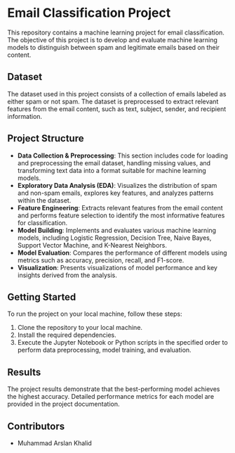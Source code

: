 # Email Classification Project

This repository contains a machine learning project for email classification. The objective of this project is to develop and evaluate machine learning models to distinguish between spam and legitimate emails based on their content.

## Dataset

The dataset used in this project consists of a collection of emails labeled as either spam or not spam. The dataset is preprocessed to extract relevant features from the email content, such as text, subject, sender, and recipient information.

## Project Structure

- **Data Collection & Preprocessing**: This section includes code for loading and preprocessing the email dataset, handling missing values, and transforming text data into a format suitable for machine learning models.
- **Exploratory Data Analysis (EDA)**: Visualizes the distribution of spam and non-spam emails, explores key features, and analyzes patterns within the dataset.
- **Feature Engineering**: Extracts relevant features from the email content and performs feature selection to identify the most informative features for classification.
- **Model Building**: Implements and evaluates various machine learning models, including Logistic Regression, Decision Tree, Naive Bayes, Support Vector Machine, and K-Nearest Neighbors.
- **Model Evaluation**: Compares the performance of different models using metrics such as accuracy, precision, recall, and F1-score.
- **Visualization**: Presents visualizations of model performance and key insights derived from the analysis.

## Getting Started

To run the project on your local machine, follow these steps:

1. Clone the repository to your local machine.
2. Install the required dependencies.
3. Execute the Jupyter Notebook or Python scripts in the specified order to perform data preprocessing, model training, and evaluation.

## Results

The project results demonstrate that the best-performing model achieves the highest accuracy. Detailed performance metrics for each model are provided in the project documentation.

## Contributors

- Muhammad Arslan Khalid
